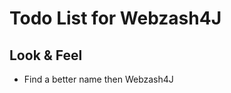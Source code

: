 Todo List for Webzash4J
=======================


Look & Feel
----------
- Find a better name then Webzash4J


